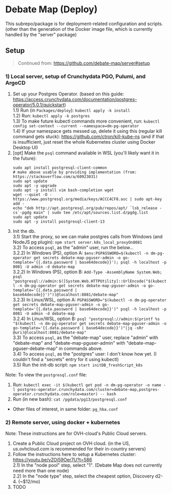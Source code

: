 # Debate Map (Deploy)

This subrepo/package is for deployment-related configuration and scripts. (other than the generation of the Docker image file, which is currently handled by the "server" package)

## Setup

> Continued from: https://github.com/debate-map/server#setup

### 1) Local server, setup of Crunchydata PGO, Pulumi, and ArgoCD

1) Set up your Postgres Operator. (based on this guide: https://access.crunchydata.com/documentation/postgres-operator/5.0.1/quickstart)  
1.1) Run (in `Packages/deploy`): `kubectl apply -k install`  
1.2) Run: `kubectl apply -k postgres`  
1.3) To make future kubectl commands more convenient, run: `kubectl config set-context --current --namespace=dm-pg-operator`  
1.4) If your namespace gets messed up, delete it using this (regular kill command gets stuck): https://github.com/ctron/kill-kube-ns (and if that is insufficient, just reset the whole Kubernetes cluster using Docker Desktop UI)
2) [opt] Make the `psql` command available in WSL (you'll likely want it in the future):
	```
	sudo apt install postgresql-client-common
	# make above usable by providing implementation (from: https://stackoverflow.com/a/60923031)
	sudo apt update
	sudo apt -y upgrade
	sudo apt -y install vim bash-completion wget
	wget --quiet -O - https://www.postgresql.org/media/keys/ACCC4CF8.asc | sudo apt-key add -
	echo "deb http://apt.postgresql.org/pub/repos/apt/ `lsb_release -cs`-pgdg main" | sudo tee /etc/apt/sources.list.d/pgdg.list
	sudo apt update
	sudo apt -y install postgresql-client-13
	```
3) Init the db.  
3.1) Start the proxy, so we can make postgres calls from Windows (and NodeJS pg plugin): `npm start server.k8s_local_proxyOn8081`  
3.2) To access `psql`, as the "admin" user, run the below...  
3.2.2) In Windows (PS), option A: `$env:PGPASSWORD=$(kubectl -n dm-pg-operator get secrets debate-map-pguser-admin -o go-template='{{.data.password | base64decode}}'); psql -h localhost -p 8081 -U admin -d debate-map`  
3.2.2) In Windows (PS), option B: `Add-Type -AssemblyName System.Web; psql "postgresql://admin:$([System.Web.HTTPUtility]::UrlEncode("$(kubectl -n dm-pg-operator get secrets debate-map-pguser-admin -o go-template='{{.data.password | base64decode}}')"))@localhost:8081/debate-map"`  
3.2.3) In Linux/WSL, option A: `PGPASSWORD="$(kubectl -n dm-pg-operator get secrets debate-map-pguser-admin -o go-template='{{.data.password | base64decode}}')" psql -h localhost -p 8081 -U admin -d debate-map`  
3.2.4) In Linux/WSL, option B: `psql "postgresql://admin:$(printf %s "$(kubectl -n dm-pg-operator get secrets debate-map-pguser-admin -o go-template='{{.data.password | base64decode}}')"|jq -sRr @uri)@localhost:8081/debate-map"`  
3.3) To access `psql`, as the "debate-map" user, replace "admin" with "debate-map" and "debate-map-pguser-admin" with "debate-map-pguser-debate-map" in commands above.  
3.4) To access `psql`, as the "postgres" user: I don't know how yet. (I couldn't find a "secrets" entry for it using kubectl)  
3.5) Run the init-db script: `npm start initDB_freshScript_k8s`  

Note: To view the `postgresql.conf` file:
1) Run: `kubectl exec -it $(kubectl get pod -n dm-pg-operator -o name -l postgres-operator.crunchydata.com/cluster=debate-map,postgres-operator.crunchydata.com/role=master) -- bash`
2) Run (in new bash): `cat /pgdata/pg13/postgresql.conf`

* Other files of interest, in same folder: `pg_hba.conf`

### 2) Remote server, using docker + kubernetes

Note: These instructions are for OVH-cloud's Public Cloud servers.

1) Create a Public Cloud project on OVH cloud. (in the US, us.ovhcloud.com is recommended for their in-country servers)
2) Follow the instructions here to setup a Kubernetes cluster: https://youtu.be/vZOj59Oer7U?t=586  
2.1) In the "node pool" step, select "1". (Debate Map does not currently need more than one node)  
2.2) In the "node type" step, select the cheapest option, Discovery d2-4. (~$12/mo)
3) TODO